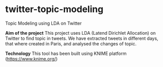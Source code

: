 # twitter-topic-modeling
Topic Modeling using LDA on Twitter

**Aim of the project** This project uses LDA (Latend Dirichlet Allocation) on Twitter to find topic in tweets. We have extracted 
tweets in different days, that where created in Paris, and analysed the changes of topic.

**Technology** This tool has been built using KNIME platform (https://www.knime.org/)
